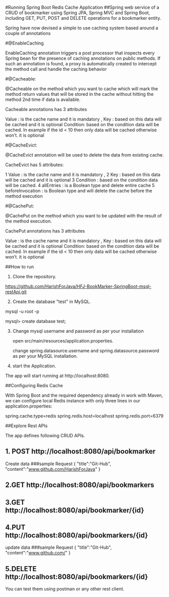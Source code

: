 #Running Spring Boot Redis Cache Application
##Spring web service of a CRUD of bookmarker using Spring JPA, Spring MVC and Spring Boot, including GET, PUT, POST and DELETE operations for a bookmarker entity.

   Spring have now devised a simple to use caching system based around a couple of annotations

#@EnableCaching 

   EnableCaching annotation triggers a post processor that inspects every Spring bean for the presence of caching annotations on public methods. If such an annotation is found, a proxy is automatically created to intercept the method call and handle the caching behavior 

#@Cacheable:

@Cacheable on the method which you want to cache
which will mark the method return values that will be stored in the cache without hitting the method 2nd time if data is available.

   Cacheable annotations has 3 attributes

   Value 	: is the cache name and it is mandatory ,
   Key		: based on this data will be cached and it is optional
   Condition:  based on the condition data will be cached. In example if the id < 10 then only data will be cached otherwise won’t. it is optional

#@CacheEvict:

@CacheEvict annotation will be used to delete the data from existing cache.

CacheEvict has 5 attributes:

   1 Value 				: is the cache name and it is mandatory ,
   2 Key				: based on this data will be cached and it is optional
   3 Condition			:  based on the condition data will be cached.
   4 allEntries 		: is a Boolean type and delete entire cache
   5 beforeInvocation	: is Boolean type and will delete the cache before the method execution


#@CachePut:

@CachePut on the method which you want to be updated with the result of the method execution.

   CachePut annotations has 3 attributes

   Value 	: is the cache name and it is mandatory ,
   Key		: based on this data will be cached and it is optional
   Condition:  based on the condition data will be cached. In example if the id < 10 then only data will be cached otherwise won’t. it is optional
   

##How to run

1. Clone the repository.

https://github.com/HarishForJava/HFJ-BookMarker-SpringBoot-msql-restApi.git

2. Create the database "test" in MySQL.

mysql -u root -p

mysql> create database test;

3. Change mysql username and password as per your installation

   open src/main/resources/application.properties.

   change spring.datasource.username and spring.datasource.password as per your MySQL installation.
   
4. start the Application.   

The app will start running at http://localhost:8080.

##Configuring Redis Cache

With Spring Boot and the required dependency already in work with Maven, we can configure local Redis instance with only three lines in our application.properties:

spring.cache.type=redis
spring.redis.host=localhost
spring.redis.port=6379

##Explore Rest APIs

The app defines following CRUD APIs.

## 1. POST http://localhost:8080/api/bookmarker
Create data
###sample Request
{
	"title":"Git-Hub",
	"content":"www.github.com/HarishForJava"
}


## 2.GET http://localhost:8080/api/bookmarkers

## 3.GET http://localhost:8080/api/bookmarker/{id}

## 4.PUT http://localhost:8080/api/bookmarkers/{id}
update data
###sample Request
{
	"title":"Git-Hub",
	"content":"www.github.com/"
}

## 5.DELETE http://localhost:8080/api/bookmarkers/{id}

You can test them using postman or any other rest client.
